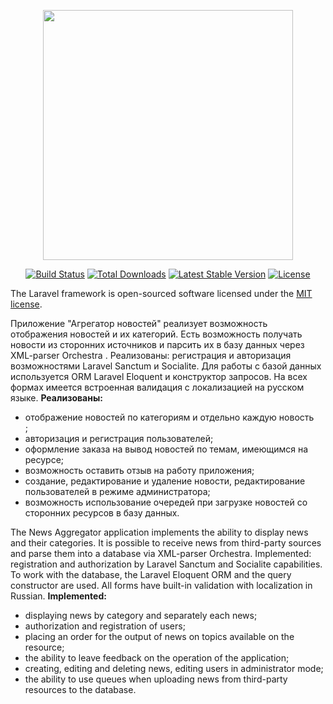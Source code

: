 <p align="center"><a href="https://laravel.com" target="_blank"><img src="https://raw.githubusercontent.com/laravel/art/master/logo-lockup/5%20SVG/2%20CMYK/1%20Full%20Color/laravel-logolockup-cmyk-red.svg" width="400"></a></p>

<p align="center">
<a href="https://travis-ci.org/laravel/framework"><img src="https://travis-ci.org/laravel/framework.svg" alt="Build Status"></a>
<a href="https://packagist.org/packages/laravel/framework"><img src="https://img.shields.io/packagist/dt/laravel/framework" alt="Total Downloads"></a>
<a href="https://packagist.org/packages/laravel/framework"><img src="https://img.shields.io/packagist/v/laravel/framework" alt="Latest Stable Version"></a>
<a href="https://packagist.org/packages/laravel/framework"><img src="https://img.shields.io/packagist/l/laravel/framework" alt="License"></a>
</p>


The Laravel framework is open-sourced software licensed under the [MIT license](https://opensource.org/licenses/MIT).


Приложение "Агрегатор новостей" реализует возможность отображения новостей и их категорий. Есть возможность получать новости из сторонних источников и парсить их в базу данных через XML-parser Orchestra . Реализованы: регистрация и авторизация возможностями Laravel Sanctum и Socialite. Для работы  с базой данных используется ORM Laravel Eloquent и конструктор запросов. На всех формах имеется  встроенная валидация с локализацией на русском языке.
<b>Реализованы:</b>
<ul>
    <li>отображение новостей по категориям и отдельно каждую новость</li>;
 <li>авторизация и регистрация пользователей;</li>
 <li>оформление заказа на вывод новостей по темам, имеющимся на ресурсе;</li>
 <li>возможность оставить отзыв на работу приложения;</li>
 <li>создание, редактирование и удаление новости, редактирование пользователей в режиме администратора;</li>
 <li>возможность использование очередей при загрузке новостей со сторонних ресурсов в базу данных.</li>
</ul>



The News Aggregator application implements the ability to display news and their categories. It is possible to receive news from third-party sources and parse them into a database via XML-parser Orchestra. Implemented: registration and authorization by Laravel Sanctum and Socialite capabilities. To work with the database, the Laravel Eloquent ORM and the query constructor are used. All forms have built-in validation with localization in Russian.
<b>Implemented:</b>
<ul>
 <li>displaying news by category and separately each news;</li>
 <li>authorization and registration of users;</li>
 <li>placing an order for the output of news on topics available on the resource;</li>
 <li>the ability to leave feedback on the operation of the application;</li>
 <li>creating, editing and deleting news, editing users in administrator mode;</li>
 <li>the ability to use queues when uploading news from third-party resources to the database.</li>
</ul>

